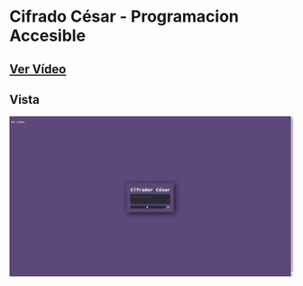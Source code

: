 # Cifrado César - Programacion Accesible

## [Ver Vídeo](https://www.youtube.com/watch?v=7A4pdwpT10Q)
## Vista
![View](view.jpg)